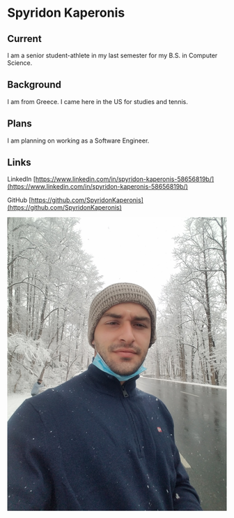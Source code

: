
# Spyridon Kaperonis

## Current

I am a senior student-athlete in my last semester for my B.S. in Computer Science. 

## Background

I am from Greece. I came here in the US for studies and tennis. 

## Plans

I am planning on working as a Software Engineer. 

## Links

LinkedIn [https://www.linkedin.com/in/spyridon-kaperonis-58656819b/](https://www.linkedin.com/in/spyridon-kaperonis-58656819b/)

GitHub   [https://github.com/SpyridonKaperonis](https://github.com/SpyridonKaperonis)



![](2021.jpg)
